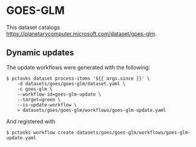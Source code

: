 # GOES-GLM

This dataset catalogs https://planetarycomputer.microsoft.com/dataset/goes-glm.

## Dynamic updates

The update workflows were generated with the following:

```console
$ pctasks dataset process-items '${{ args.since }}' \
    -d datasets/goes/goes-glm/dataset.yaml \
    -c goes-glm \
    --workflow-id=goes-glm-update \
    --target=green \
    --is-update-workflow \
    > datasets/goes/goes-glm/workflows/goes-glm-update.yaml
```

And registered with

```console
$ pctasks workflow create datasets/goes/goes-glm/workflows/goes-glm-update.yaml
```